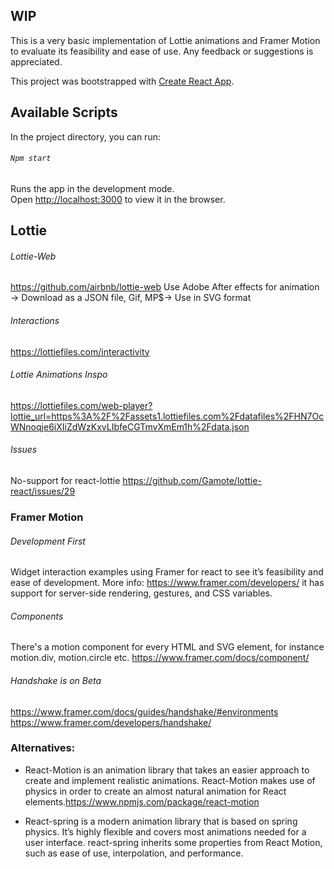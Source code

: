 

## WIP
This is a very basic implementation of Lottie animations and Framer Motion to evaluate its feasibility and ease of use. Any feedback or suggestions is appreciated. 

This project was bootstrapped with [Create React App](https://github.com/facebook/create-react-app).

## Available Scripts

In the project directory, you can run:

###### `Npm start`

Runs the app in the development mode.\
Open [http://localhost:3000](http://localhost:3000) to view it in the browser.

## Lottie

###### Lottie-Web
https://github.com/airbnb/lottie-web
Use Adobe After effects for animation -> Download as a JSON file, Gif, MP$-> Use in SVG format

###### Interactions
https://lottiefiles.com/interactivity

###### Lottie Animations Inspo
https://lottiefiles.com/web-player?lottie_url=https%3A%2F%2Fassets1.lottiefiles.com%2Fdatafiles%2FHN7OcWNnoqje6iXIiZdWzKxvLIbfeCGTmvXmEm1h%2Fdata.json

###### Issues
No-support for react-lottie
https://github.com/Gamote/lottie-react/issues/29



### Framer Motion

###### Development First

Widget interaction examples using Framer for react to see it’s feasibility and ease of development. 
More info: https://www.framer.com/developers/
it has support for server-side rendering, gestures, and CSS variables.



###### Components

There's a motion component for every HTML and SVG element, for instance motion.div, motion.circle etc.
https://www.framer.com/docs/component/



###### Handshake is on Beta
https://www.framer.com/docs/guides/handshake/#environments
https://www.framer.com/developers/handshake/



### Alternatives:

 
- React-Motion is an animation library that takes an easier approach to create and implement realistic animations. React-Motion makes use of physics in order to create an almost natural animation for React elements.https://www.npmjs.com/package/react-motion

- React-spring is a modern animation library that is based on spring physics. It’s highly flexible and covers most animations needed for a user interface. react-spring inherits some properties from React Motion, such as ease of use, interpolation, and performance.

